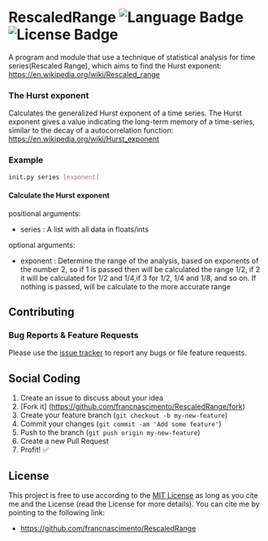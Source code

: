 # RescaledRange ![Language Badge](https://img.shields.io/badge/Language-Python-red.svg) ![License Badge](https://img.shields.io/badge/License-MIT-blue.svg)

A program and module that use a technique of statistical analysis for time series(Rescaled Range), which aims to find the Hurst exponent: https://en.wikipedia.org/wiki/Rescaled_range

### The Hurst exponent

Calculates the generalized Hurst exponent of a time series. The Hurst exponent gives a value indicating the long-term memory of a time-series, similar to the decay of a autocorrelation function: https://en.wikipedia.org/wiki/Hurst_exponent

### Example

```bash
init.py series [exponent]
```

#### Calculate the Hurst exponent

positional arguments:
* series : A list with all data in floats/ints

optional arguments:
* exponent : Determine the range of the analysis, based on exponents of the number 2, so if 1 is
  passed then will be calculated the range 1/2, if 2 it will be calculated for 1/2 and 1/4,if 3 for 1/2, 1/4
  and 1/8, and so on. If nothing is passed, will be calculate to the more accurate range



## Contributing

### Bug Reports & Feature Requests

Please use the [issue tracker](https://github.com/francnascimento/RescaledRange/issues) to report any bugs or file feature requests.

## Social Coding

1. Create an issue to discuss about your idea
2. [Fork it] (https://github.com/francnascimento/RescaledRange/fork)
3. Create your feature branch (`git checkout -b my-new-feature`)
4. Commit your changes (`git commit -am 'Add some feature'`)
5. Push to the branch (`git push origin my-new-feature`)
6. Create a new Pull Request
7. Profit! :white_check_mark:

## License

This project is free to use according to the [MIT License](https://github.com/francnascimento/RescaledRange/blob/master/LICENSE) as long as you cite me and the License (read the License for more details). You can cite me by pointing to the following link:
- https://github.com/francnascimento/RescaledRange

